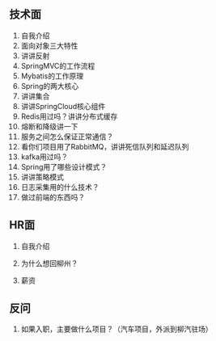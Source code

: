 

## 技术面

1. 自我介绍
2. 面向对象三大特性
3. 讲讲反射
4. SpringMVC的工作流程
5. Mybatis的工作原理
6. Spring的两大核心
7. 讲讲集合
8. 讲讲SpringCloud核心组件
9. Redis用过吗？讲讲分布式缓存
10. 熔断和降级讲一下
11. 服务之间怎么保证正常通信？
12. 看你们项目用了RabbitMQ，讲讲死信队列和延迟队列
13. kafka用过吗？
14. Spring用了哪些设计模式？
15. 讲讲策略模式
16. 日志采集用的什么技术？
17. 做过前端的东西吗？

## HR面

1. 自我介绍

2. 为什么想回柳州？

3. 薪资

## 反问

1. 如果入职，主要做什么项目？（汽车项目，外派到柳汽驻场）
